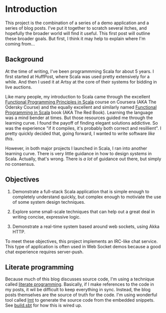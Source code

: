# Introduction

This project is the combination of a series of a demo application and a series of blog posts. I've put it together to scratch several itches, and hopefully the broader world will find it useful. This first post will outline these broader goals. But first, I think it may help to explain where I'm coming from...

## Background

At the time of writing, I've been programmming Scala for about 5 years. I first started at HuffPost, where Scala was used pretty extensively for a while. And then I used it at Artsy at the core of their systems for bidding in live auctions.

Like many people, my introduction to Scala came through the excellent [Functional Programming Principles in Scala](https://www.coursera.org/learn/progfun1) course on Coursera (AKA The Odersky Course) and the equally excellent and similarly named [Functional Programming in Scala](https://www.manning.com/books/functional-programming-in-scala) book (AKA The Red Book). Learning the language was a mind bender at times. But those resources guided me through the learning curve. I found the payoff of finding elegant solutions addictive. So was the experience "if it compiles, it's probably both correct and resillient". I pretty quickly decided that, going forward, I wanted to write software _like this_.

However, in both major projects I launched in Scala, I ran into another learning curve. There is very little guidance in how to design _systems_ in Scala. Actually, that's wrong. There is _a lot_ of guidance out there, but simply no consensus.

## Objectives

1. Demonstrate a full-stack Scala application that is simple enough to completely understand quickly, but complex enough to motiviate the use of some system design techniques.

2. Explore some small-scale techniques that can help out a great deal in writing concise, expressive logic.

3. Demonstrate a real-time system based around web sockets, using Akka HTTP.

To meet these objectives, this project implements an IRC-like chat service. This type of application is often used in Web Socket demos because a good chat experience requires server-push.

## Literate programming

Because much of this blog discusses source code, I'm using a technique called [literate programming](https://en.wikipedia.org/wiki/Literate_programming). Basically, if I make references to the code in my posts, it wil be difficult to keep everything in sync. Instead, the blog posts themselves are the source of truth for the code. I'm using wonderful tool called [lmt](https://github.com/driusan/lmt) to generate the source code from the embedded snippets. See [build.sbt](build.sbt) for how this is wired up.
